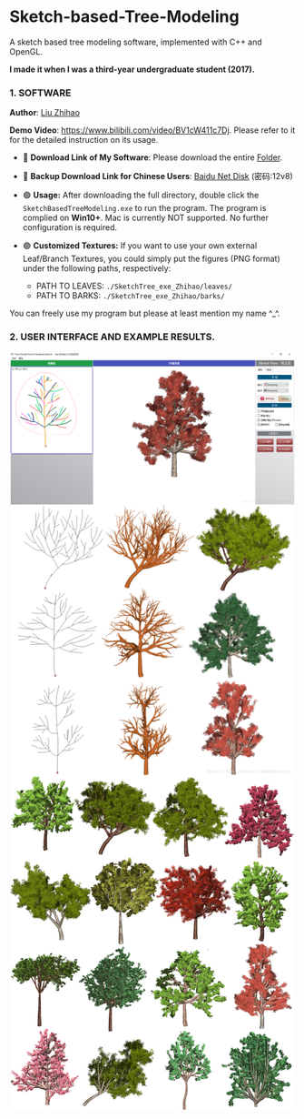 # Sketch-based-Tree-Modeling
A sketch based tree modeling software, implemented with C++ and OpenGL.

**I made it when I was a third-year undergraduate student (2017).**


### 1. SOFTWARE

**Author**: [Liu Zhihao](https://ryuzhihao123.github.io)

**Demo Video**: https://www.bilibili.com/video/BV1cW411c7Dj. Please refer to it for the detailed instruction on its usage.
- 🔴 **Download Link of My Software**: Please download the entire [Folder](https://github.com/RyuZhihao123/TreeDesigner/tree/master/SketchTree_exe_Zhihao).

- 🔵 **Backup Download Link for Chinese Users**: [Baidu Net Disk](https://pan.baidu.com/s/1bO5sWsExxpxfXMi0hTVCYA)  (密码:12v8)

- 🟢 **Usage:** After downloading the full directory, double click the ``SketchBasedTreeModeling.exe`` to run the program. The program is complied on **Win10+**. Mac is currently NOT supported. No further configuration is required.

- 🟣 **Customized Textures:** If you want to use your own external Leaf/Branch Textures, you could simply put the figures (PNG format) under the following paths, respectively:
  - PATH TO LEAVES: ``./SketchTree_exe_Zhihao/leaves/``
  - PATH TO BARKS: ``./SketchTree_exe_Zhihao/barks/``


You can freely use my program but please at least mention my name ^_^.


### 2. USER INTERFACE AND EXAMPLE RESULTS.

<div align=center>
<img src="https://github.com/RyuZhihao123/Sketch-based-Tree-Modeling/blob/master/picA.png" width = "500" alt="ack" align=center />
</div>
<div align=center>
<img src="https://github.com/RyuZhihao123/Sketch-based-Tree-Modeling/blob/master/picB.png" width = "500" alt="ack" align=center />
</div>
<div align=center>
<img src="https://github.com/RyuZhihao123/Sketch-based-Tree-Modeling/blob/master/picC.png" width = "500" alt="ack" align=center />
</div>

